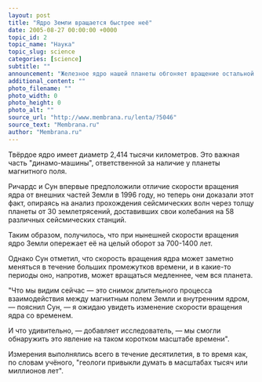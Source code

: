 ```yaml
---
layout: post
title: "Ядро Земли вращается быстрее неё"
date: 2005-08-27 00:00:00 +0000
topic_id: 2
topic_name: "Наука"
topic_slug: science
categories: [science]
subtitle: ""
announcement: "Железное ядро нашей планеты обгоняет вращение остальной части земного шара на 0,25-0,5 градуса в год. Это установили Пол Ричардс (Paul Richards) из земной обсерватории Ламонта-Доэрти (Lamont-Doherty Earth Observatory) университета Колумбии, Сяодун Сун (Xiaodong Song) из университета Иллинойса (University of Illinois at Urbana-Champaign) и их коллеги."
additional_content: ""
photo_filename: ""
photo_width: 0
photo_height: 0
photo_alt: ""
source_url: "http://www.membrana.ru/lenta/?5046"
source_text: "Membrana.ru"
author: "Membrana.ru"
---
```

Твёрдое ядро имеет диаметр 2,414 тысячи километров. Это важная часть "динамо-машины", ответственной за наличие у планеты магнитного поля.

Ричардс и Сун впервые предположили отличие скорости вращения ядра от внешних частей Земли в 1996 году, но теперь они доказали этот факт, опираясь на анализ прохождения сейсмических волн через толщу планеты от 30 землетрясений, доставивших свои колебания на 58 различных сейсмических станций.

Таким образом, получилось, что при нынешней скорости вращения ядро Земли опережает её на целый оборот за 700-1400 лет.

Однако Сун отметил, что скорость вращения ядра может заметно меняться в течение больших промежутков времени, и в какие-то периоды оно, напротив, может вращаться медленнее, чем вся планета.

"Что мы видим сейчас — это снимок длительного процесса взаимодействия между магнитным полем Земли и внутренним ядром, — пояснил Сун, — я ожидаю увидеть изменение скорости вращения ядра со временем.

И что удивительно, — добавляет исследователь, — мы смогли обнаружить это явление на таком коротком масштабе времени".

Измерения выполнялись всего в течение десятилетия, в то время как, по словам учёного, "геологи привыкли думать в масштабах тысяч или миллионов лет".
